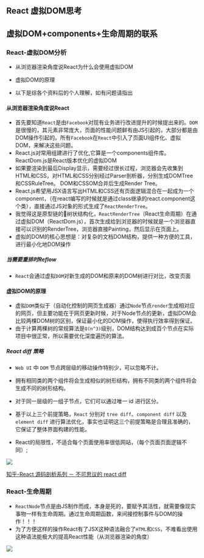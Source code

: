 ## React 虚拟DOM思考

## 虚拟DOM+components+生命周期的联系

### React-虚拟DOM分析

* 从浏览器渲染角度说React为什么会使用虚拟DOM

* 虚拟DOM的原理

* 以下是综各个资料后的个人理解，如有问题请指出

#### 从浏览器渲染角度说React

* 首先要知道`React`是由`Facebook`对现有业务进行改进提升的时候提出来的。`DOM`是很慢的，其元素非常庞大，页面的性能问题鲜有由JS引起的，大部分都是由DOM操作引起的。所有`Facebook`在`React`中引入了页面UI组件化、虚拟DOM，来解决这些问题。
* React.js对常用组建进行了优化,它算是一个components组件库。ReactDom.js是React版本优化的虚拟DOM
* 如果要渲染到最后Display显示，需要经过很长过程，浏览器会先收集到HTML和CSS，对HTML和CSS分别经过Parser剖析器，分别生成DOMTree和CSSRuleTree。 DOM和CSSOM合并后生成Render Tree。
* React.js希望用JSX语言写出HTML和CSS还有页面逻辑混合在一起成为一个component，（在react编写的时候就是通过class继承的react.component这个类），直接通过JS对象的形式生成了`ReactRenderTree`。
* 我觉得这是原型链的🌲树状结构化，`ReactRenderTree`（React生命周期）在通过虚拟DOM（ReactDom.js），首次生成给到浏览器的时候就是一个浏览器直接可以识别的RenderTree，浏览器直接Painting，然后显示在页面上。
* 虚拟的DOM的核心思想是：对复杂的文档DOM结构，提供一种方便的工具，进行最小化地DOM操作

##### 当需要重排时Reflow

* `React`会通过虚拟`DOM`对新生成的DOM和原来的DOM树进行对比，改变页面

#### 虚拟DOM的原理

* 虚拟`DOM`类似于（自动化控制的网页生成器）通过`Node`节点`render`生成相对应的网页，但主要功能在于网页更新时候，对于Node节点的更新，虚拟DOM会比较两棵DOM树的区别，保证最小化的DOM操作，使得执行效率得到保证。
* 由于计算两棵树的常规算法是`O(n^3)`级别，DOM结构达到成百个节点在实际项目中很正常，所以需要优化深度遍历的算法。

##### React diff 策略

* `Web UI` 中 `DOM` 节点跨层级的移动操作特别少，可以忽略不计。

* 拥有相同类的两个组件将会生成相似的树形结构，拥有不同类的两个组件将会生成不同的树形结构。

* 对于同一层级的一组子节点，它们可以通过唯一 id 进行区分。

* 基于以上三个前提策略，`React` 分别对 `tree diff`、`component diff` 以及 `element diff` 进行算法优化，事实也证明这三个前提策略是合理且准确的，它保证了整体界面构建的性能。

* React的局限性，不适合每个页面使用率很低网站，（每个页面页面逻辑不同）;

[![](https://camo.githubusercontent.com/289a50d2838a83515ce740ad40e493ea009e4e8b/68747470733a2f2f706963332e7a68696d672e636f6d2f37346138366662636338626234616437346531396237326137326232366335365f722e706e67)](https://camo.githubusercontent.com/289a50d2838a83515ce740ad40e493ea009e4e8b/68747470733a2f2f706963332e7a68696d672e636f6d2f37346138366662636338626234616437346531396237326137326232366335365f722e706e67)

[知乎-React 源码剖析系列 － 不可思议的 react diff](https://zhuanlan.zhihu.com/p/20346379)

### React-生命周期

* `ReactNode`节点是由JS制作而成，本身是死的，要赋予其活性，就需要像现实事物一样有生命周期。通过生命周期函数，来间接控制事件与DOM的操作！！！
* 为了方便这样的操作React有了JSX这种语法融合了`HTML`和`CSS`，不难看出使用这种语法能极大的提高React性能（从浏览器渲染的角度）

[![](https://camo.githubusercontent.com/2d82a2e67c415a05b33005d0f500c679d34b2639/687474703a2f2f75706c6f61642d696d616765732e6a69616e7368752e696f2f75706c6f61645f696d616765732f313831343335342d346266363265353435353361333262372e706e673f696d6167654d6f6772322f6175746f2d6f7269656e742f7374726970253743696d61676556696577322f322f772f31323430)](https://camo.githubusercontent.com/2d82a2e67c415a05b33005d0f500c679d34b2639/687474703a2f2f75706c6f61642d696d616765732e6a69616e7368752e696f2f75706c6f61645f696d616765732f313831343335342d346266363265353435353361333262372e706e673f696d6167654d6f6772322f6175746f2d6f7269656e742f7374726970253743696d61676556696577322f322f772f31323430)

